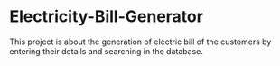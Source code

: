 # Electricity-Bill-Generator

This project is about the generation of electric bill of the customers by entering their details 
and searching in the database.
